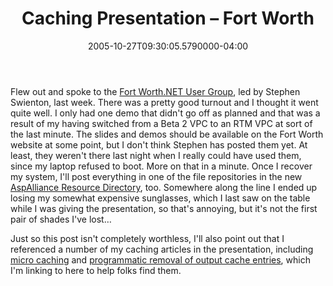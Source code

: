﻿---
title: Caching Presentation – Fort Worth
date: "2005-10-27T09:30:05.5790000-04:00"
description: Flew out and spoke to the Fort Worth.NET User Group, led by
featuredImage: img/13460-featured.png
---

Flew out and spoke to the [Fort Worth.NET User Group](http://www.fwdnug.org/), led by Stephen Swienton, last week. There was a pretty good turnout and I thought it went quite well. I only had one demo that didn't go off as planned and that was a result of my having switched from a Beta 2 VPC to an RTM VPC at sort of the last minute. The slides and demos should be available on the Fort Worth website at some point, but I don't think Stephen has posted them yet. At least, they weren't there last night when I really could have used them, since my laptop refused to boot. More on that in a minute. Once I recover my system, I'll post everything in one of the file repositories in the new [AspAlliance Resource Directory](http://index.aspalliance.com/), too. Somewhere along the line I ended up losing my somewhat expensive sunglasses, which I last saw on the table while I was giving the presentation, so that's annoying, but it's not the first pair of shades I've lost…

Just so this post isn't completely worthless, I'll also point out that I referenced a number of my caching articles in the presentation, including [micro caching](http://aspalliance.com/251) and [programmatic removal of output cache entries](http://aspalliance.com/668), which I'm linking to here to help folks find them.

